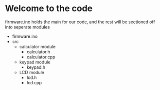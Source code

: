 # Welcome to the code

firmware.ino holds the main for our code, and the rest will be sectioned off into seperate modules

* firmware.ino
* src
	* calculator module
		* calculator.h
		* calculator.cpp
	* keypad module
		* keypad.h
	* LCD module
		* lcd.h
		* lcd.cpp
